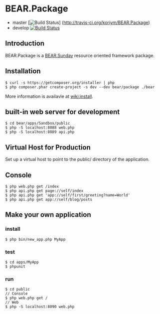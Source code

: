 BEAR.Package
=============================

 * master  [![Build Status](https://secure.travis-ci.org/koriym/BEAR.Package.png?branch=master)] (http://travis-ci.org/koriym/BEAR.Package)
 * develop [![Build Status](https://secure.travis-ci.org/koriym/BEAR.Package.png?branch=develop)](http://travis-ci.org/koriym/BEAR.Package)

Introduction
------------
BEAR.Package is a [BEAR.Sunday](https://github.com/koriym/BEAR.Sunday) resource oriented framework package.

Installation
------------

    $ curl -s https://getcomposer.org/installer | php
    $ php composer.phar create-project -s dev --dev bear/package ./bear

More information is availavle at [wiki:install](http://code.google.com/p/bearsunday/wiki/install).

built-in web server for development
------------------

    $ cd bear/apps/Sandbox/public
    $ php -S localhost:8088 web.php
    $ php -S localhost:8089 api.php

Virtual Host for Production
------------
Set up a virtual host to point to the public/ directory of the application.

Console
-------

    $ php web.php get /index
    $ php api.php get page://self/index
    $ php api.php get 'app://self/first/greeting?name=World'
    $ php api.php get app://self/blog/posts

Make your own application
----------------------------------

### install

    $ php bin/new_app.php MyApp

### test

    $ cd apps/MyApp
    $ phpunit

### run

    $ cd public
    // Console
    $ php web.php get /
    // Web
    $ php -S localhost:8090 web.php

